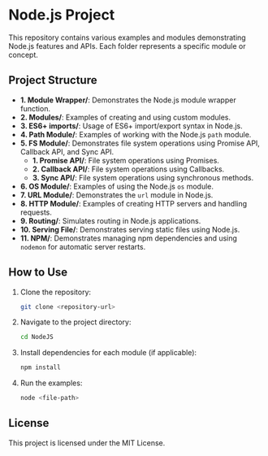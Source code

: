 # Node.js Project

This repository contains various examples and modules demonstrating Node.js features and APIs. Each folder represents a specific module or concept.

## Project Structure

- **1. Module Wrapper/**: Demonstrates the Node.js module wrapper function.
- **2. Modules/**: Examples of creating and using custom modules.
- **3. ES6+ imports/**: Usage of ES6+ import/export syntax in Node.js.
- **4. Path Module/**: Examples of working with the Node.js `path` module.
- **5. FS Module/**: Demonstrates file system operations using Promise API, Callback API, and Sync API.
  - **1. Promise API/**: File system operations using Promises.
  - **2. Callback API/**: File system operations using Callbacks.
  - **3. Sync API/**: File system operations using synchronous methods.
- **6. OS Module/**: Examples of using the Node.js `os` module.
- **7. URL Module/**: Demonstrates the `url` module in Node.js.
- **8. HTTP Module/**: Examples of creating HTTP servers and handling requests.
- **9. Routing/**: Simulates routing in Node.js applications.
- **10. Serving File/**: Demonstrates serving static files using Node.js.
- **11. NPM/**: Demonstrates managing npm dependencies and using `nodemon` for automatic server restarts.

## How to Use

1. Clone the repository:
   ```bash
   git clone <repository-url>
   ```

2. Navigate to the project directory:
   ```bash
   cd NodeJS
   ```

3. Install dependencies for each module (if applicable):
   ```bash
   npm install
   ```

4. Run the examples:
   ```bash
   node <file-path>
   ```

## License

This project is licensed under the MIT License.
